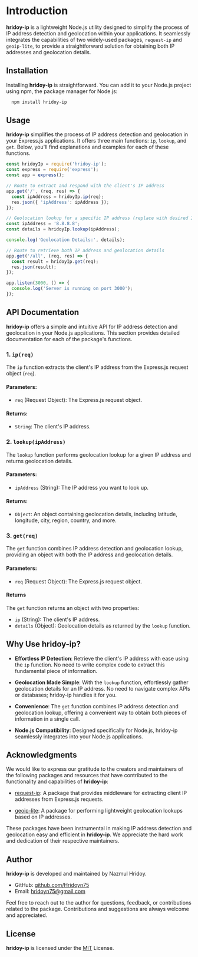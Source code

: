 
# Introduction

**hridoy-ip** is a lightweight Node.js utility designed to simplify the process of IP address detection and geolocation within your applications. It seamlessly integrates the capabilities of two widely-used packages, `request-ip` and `geoip-lite`, to provide a straightforward solution for obtaining both IP addresses and geolocation details.
## Installation

Installing **hridoy-ip** is straightforward. You can add it to your Node.js project using npm, the package manager for Node.js:

```bash
  npm install hridoy-ip
```
    
## Usage

**hridoy-ip** simplifies the process of IP address detection and geolocation in your Express.js applications. It offers three main functions: `ip`, `lookup`, and `get`. Below, you'll find explanations and examples for each of these functions.

```javascript
const hridoyIp = require('hridoy-ip');
const express = require('express');
const app = express();

// Route to extract and respond with the client's IP address
app.get('/', (req, res) => {
  const ipAddress = hridoyIp.ip(req);
  res.json({ 'ipAddress': ipAddress });
});

// Geolocation lookup for a specific IP address (replace with desired IP)
const ipAddress = '8.8.8.8'; 
const details = hridoyIp.lookup(ipAddress);

console.log('Geolocation Details:', details);

// Route to retrieve both IP address and geolocation details
app.get('/all', (req, res) => {
  const result = hridoyIp.get(req);
  res.json(result);
});

app.listen(3000, () => {
  console.log('Server is running on port 3000');
});

```
## API Documentation

**hridoy-ip** offers a simple and intuitive API for IP address detection and geolocation in your Node.js applications. This section provides detailed documentation for each of the package's functions.

### 1. `ip(req)`

The `ip` function extracts the client's IP address from the Express.js request object (`req`).

#### Parameters:

- `req` (Request Object): The Express.js request object.

#### Returns:

- `String`: The client's IP address.


### 2. `lookup(ipAddress)`

The `lookup` function performs geolocation lookup for a given IP address and returns geolocation details.

#### Parameters:

- `ipAddress` (String): The IP address you want to look up.

#### Returns:

- `Object`: An object containing geolocation details, including latitude, longitude, city, region, country, and more.

### 3. `get(req)`

The `get` function combines IP address detection and geolocation lookup, providing an object with both the IP address and geolocation details.

#### Parameters:

- `req` (Request Object): The Express.js request object.

#### Returns

The `get` function returns an object with two properties:

- `ip` (String): The client's IP address.
- `details` (Object): Geolocation details as returned by the `lookup` function.
## Why Use hridoy-ip?

- **Effortless IP Detection**: Retrieve the client's IP address with ease using the `ip` function. No need to write complex code to extract this fundamental piece of information.

- **Geolocation Made Simple**: With the `lookup` function, effortlessly gather geolocation details for an IP address. No need to navigate complex APIs or databases; hridoy-ip handles it for you.

- **Convenience**: The `get` function combines IP address detection and geolocation lookup, offering a convenient way to obtain both pieces of information in a single call.

- **Node.js Compatibility**: Designed specifically for Node.js, hridoy-ip seamlessly integrates into your Node.js applications.
## Acknowledgments

We would like to express our gratitude to the creators and maintainers of the following packages and resources that have contributed to the functionality and capabilities of **hridoy-ip**:

- [request-ip](https://www.npmjs.com/package/request-ip): A package that provides middleware for extracting client IP addresses from Express.js requests.

- [geoip-lite](https://www.npmjs.com/package/geoip-lite): A package for performing lightweight geolocation lookups based on IP addresses.

These packages have been instrumental in making IP address detection and geolocation easy and efficient in **hridoy-ip**. We appreciate the hard work and dedication of their respective maintainers.
## Author

**hridoy-ip** is developed and maintained by Nazmul Hridoy. 

- GitHub: [github.com/Hridoyn75](https://github.com/Hridoyn75)
- Email: [hridoyn75@gmail.com](mailto:hridoyn75@gmail.com)

Feel free to reach out to the author for questions, feedback, or contributions related to the package. Contributions and suggestions are always welcome and appreciated.
## License

**hridoy-ip** is licensed under the [MIT](https://choosealicense.com/licenses/mit/) License.

